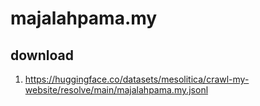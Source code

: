 # majalahpama.my

## download

1. https://huggingface.co/datasets/mesolitica/crawl-my-website/resolve/main/majalahpama.my.jsonl